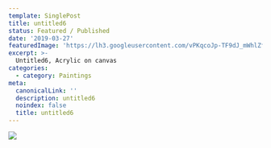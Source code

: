 ```yaml
---
template: SinglePost
title: untitled6
status: Featured / Published
date: '2019-03-27'
featuredImage: 'https://lh3.googleusercontent.com/vPKqcoJp-TF9dJ_mWhlZfAouDBX-q29V4QIL5eAsm9ZdE7Y683qRBNttL9IkYkqyvuFU9O0-P2OfRm8UtjHlxIGCtmVhRFdqZ9c2=w600'
excerpt: >-
  Untitled6, Acrylic on canvas
categories:
  - category: Paintings
meta:
  canonicalLink: ''
  description: untitled6
  noindex: false
  title: untitled6
---
```

![](https://lh3.googleusercontent.com/vPKqcoJp-TF9dJ_mWhlZfAouDBX-q29V4QIL5eAsm9ZdE7Y683qRBNttL9IkYkqyvuFU9O0-P2OfRm8UtjHlxIGCtmVhRFdqZ9c2=w600)
